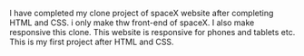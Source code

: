 I have completed my clone project of spaceX website after completing HTML and CSS. i only make thw front-end of spaceX. I also make responsive this clone. This website is responsive for phones and tablets etc. This is my first project after HTML and CSS.  
